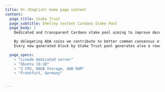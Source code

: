 ```yaml
---
title: En (English) home page content
content:
  page_title: Stake Trust
  page_subtitle: Shelley testnet Cardano Stake Pool
  page_body: |
    Dedicated and transparent Cardano stake pool aiming to improve decentralisation and the security of the Cardano network.

    By delegating ADA coins we contribute to better common consensus of all network transactions. 
    Every new generated block by Stake Trust pool generates also a reward.

  page_specs: 
    - "Linode dedicated server"
    - "Ubuntu 19.10"
    - "2 CPU, 80GB Storage, 4GB RAM"
    - "Frankfurt, Germany"


---
```


